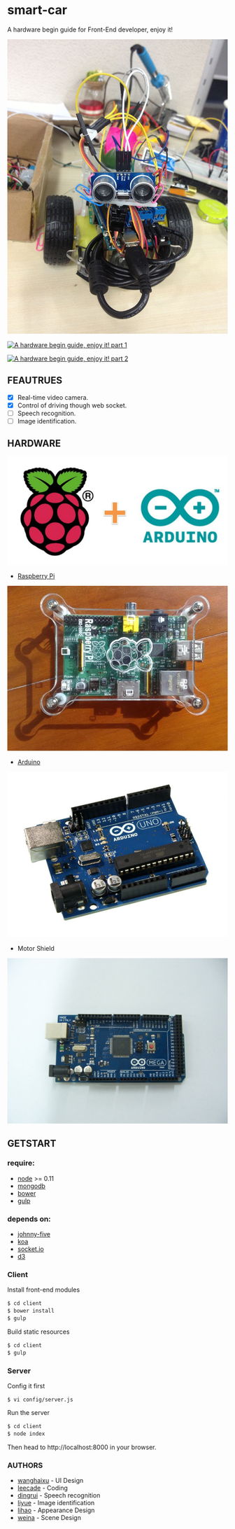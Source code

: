 # smart-car

A hardware begin guide for Front-End developer, enjoy it!

![](https://raw.githubusercontent.com/big-data-visualization/smart-car/master/assets/photo.jpg)

[![A hardware begin guide, enjoy it! part 1](https://img.youtube.com/vi/mbbNnGVcdi4/0.jpg)](https://www.youtube.com/watch?v=mbbNnGVcdi4 "A hardware begin guide, enjoy it! part 1")

[![A hardware begin guide, enjoy it! part 2 ](https://img.youtube.com/vi/-aC0duCdudE/0.jpg)](https://www.youtube.com/embed/-aC0duCdudE?vq=hd1080&autoplay=1 "A hardware begin guide, enjoy it! part 2 ")

## FEAUTRUES

- [x] Real-time video camera.
- [x] Control of driving though web socket.
- [ ] Speech recognition.
- [ ] Image identification.

## HARDWARE

![](https://raw.githubusercontent.com/big-data-visualization/smart-car/master/assets/raspberry_pi_plus_arduino.jpg)

- [Raspberry Pi](http://www.raspberrypi.org/)

![](https://raw.githubusercontent.com/big-data-visualization/smart-car/master/assets/pi.jpg)

- [Arduino](http://www.arduino.cc/)

![](https://raw.githubusercontent.com/big-data-visualization/smart-car/master/assets/arduino.jpg)

- Motor Shield

![](https://raw.githubusercontent.com/big-data-visualization/smart-car/master/assets/motorshield.jpg)

## GETSTART

### require:

- [node](http://nodejs.org/) >= 0.11
- [mongodb](http://www.mongodb.org/)
- [bower](http://bower.io)
- [gulp](http://gulpjs.com)

### depends on:

- [johnny-five](https://github.com/rwaldron/johnny-five)
- [koa](http://koajs.com)
- [socket.io](http://socket.io/)
- [d3](http://d3js.org/)

### Client

Install front-end modules

```bash
$ cd client
$ bower install
$ gulp
```

Build static resources

```bash
$ cd client
$ gulp
```

### Server

Config it first

```
$ vi config/server.js
```

Run the server

```bash
$ cd client
$ node index
```

Then head to http://localhost:8000 in your browser.

### AUTHORS

- [wanghaixu]() - UI Design
- [leecade]() - Coding
- [dingrui]() - Speech recognition
- [liyue]() - Image identification
- [lihao]() - Appearance Design
- [weina]() - Scene Design
